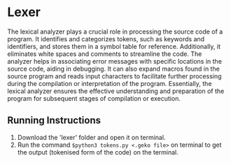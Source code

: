 # Lexer
The lexical analyzer plays a crucial role in processing the source code of a program. It identifies and categorizes tokens, such as keywords and identifiers, and stores them in a symbol table for reference. Additionally, it eliminates white spaces and comments to streamline the code. The analyzer helps in associating error messages with specific locations in the source code, aiding in debugging. It can also expand macros found in the source program and reads input characters to facilitate further processing during the compilation or interpretation of the program. Essentially, the lexical analyzer ensures the effective understanding and preparation of the program for subsequent stages of compilation or execution.
## Running Instructions
1. Download the 'lexer' folder and open it on terminal.
2. Run the command ```$python3 tokens.py <.geko file>``` on terminal to get the output (tokenised form of the code) on the terminal.
